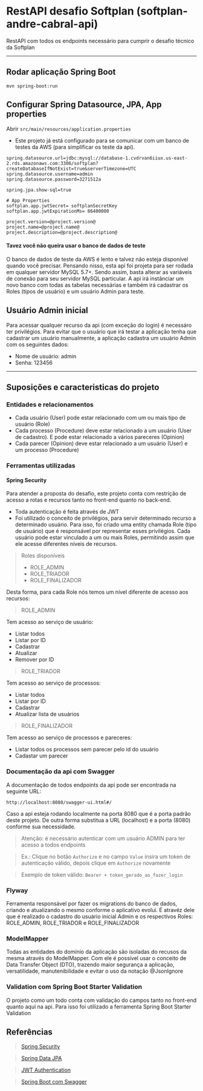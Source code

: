 # RestAPI desafio Softplan (softplan-andre-cabral-api)

RestAPI com todos os endpoints necessário para cumprir o desafio
técnico da Softplan

---

## Rodar aplicação Spring Boot
```
mvn spring-boot:run
```

## Configurar Spring Datasource, JPA, App properties
Abrir `src/main/resources/application.properties`
- Este projeto já está configurado para se comunicar com um banco de testes
da AWS (para simplificar os teste da api).
```
spring.datasource.url=jdbc:mysql://database-1.cvdrvan6iiux.us-east-2.rds.amazonaws.com:3306/softplan?createDatabaseIfNotExist=true&serverTimezone=UTC
spring.datasource.username=admin
spring.datasource.password=3271512a

spring.jpa.show-sql=true

# App Properties
softplan.app.jwtSecret= softplanSecretKey
softplan.app.jwtExpirationMs= 86400000

project.version=@project.version@
project.name=@project.name@
project.description=@project.description@
```
#### Tavez você não queira usar o banco de dados de teste
O banco de dados de teste da AWS é lento e talvez não esteja disponível quando você
precisar. Pensando nisso, esta api foi projeta para ser rodada em qualquer servidor MySQL 5.7+. Sendo assim, basta alterar as variáveis de conexão para seu servidor MySQL particular. A api irá instânciar um novo banco com todas as tabelas necessárias e também irá cadastrar os Roles (tipos de usuário) e um usuário Admin para teste.

## Usuário Admin inicial
Para acessar qualquer recurso da api (com exceção do login) é necessáro ter privilégios. Para evitar que o usuário que irá testar a aplicação tenha que cadastrar um usuário manualmente, a aplicação cadastra um usuário Admin com os seguintes dados:

- Nome de usuário: admin
- Senha: 123456

---

## Suposições e caracteristicas do projeto

### Entidades e relacionamentos
- Cada usuário (User) pode estar relacionado com um ou mais tipo de usuário (Role)
- Cada processo (Procedure) deve estar relacionado a um usuário (User de cadastro). E pode estar relacionado a vários pareceres (Opinion)
- Cada parecer (Opinion) deve estar relacionado a um usuário (User) e um processo (Procedure)

### Ferramentas utilizadas

#### Spring Security
Para atender a proposta do desafio, este projeto conta com restrição de acesso a rotas e recursos tanto no front-end quanto no back-end.

- Toda autenticação é feita através de JWT
- Foi utilizado o conceito de privilégios, para servir determinado recurso a determinado usuário. Para isso, foi criado uma entity chamada Role (tipo de usuário) que é responsável por representar esses privilégios. Cada usuário pode estar vinculado a um ou mais Roles, permitindo assim que ele acesse diferentes níveis de recursos.
> Roles disponíveis
> - ROLE_ADMIN
> - ROLE_TRIADOR
> - ROLE_FINALIZADOR

Desta forma, para cada Role nós temos um nível diferente de acesso aos recursos:
> ROLE_ADMIN

Tem acesso ao serviço de usuário:
- Listar todos
- Listar por ID
- Cadastrar
- Atualizar
- Remover por ID

> ROLE_TRIADOR

Tem acesso ao serviço de processos:
- Listar todos
- Listar por ID
- Cadastrar
- Atualizar lista de usuários

> ROLE_FINALIZADOR

Tem acesso ao serviço de processos e pareceres:
- Listar todos os processos sem parecer pelo id do usuário
- Cadastar um parecer


### Documentação da api com Swagger
A documentação de todos endpoints da api pode ser encontrada na seguinte URL:

```
http://localhost:8080/swagger-ui.html#/
```

Caso a api esteja rodando localmente na porta 8080 que é a porta padrão deste projeto. De outra forma substitua a URL (localhost) e a porta (8080) conforme sua necessidade.

> Atenção: é necessário autenticar com um usuário ADMIN para ter acesso a todos endpoints

> Ex.: Clique no botão `Authorize` e no campo `Value` insira um token de autenticação válido, depois clique em `Authorize` novamente

> Exemplo de token válido: `Bearer + token_gerado_ao_fazer_login`

### Flyway
Ferramenta responsável por fazer os migrations do banco de dados, criando e atualizando o mesmo conforme o aplicativo evolui. É atravéz dele que é realizado o cadastro do usuário inicial Admin e os respectivos Roles: ROLE_ADMIN, ROLE_TRIADOR e ROLE_FINALIZADOR

### ModelMapper
Todas as entidades do domínio da aplicação são isoladas do recusos da mesma através do ModelMapper. Com ele é possível usar o conceito de Data Transfer Object (DTO), trazendo maior segurança a aplicação, versatilidade, manutenibilidade e evitar o uso da notação @JsonIgnore

### Validation com Spring Boot Starter Validation
O projeto como um todo conta com validação do campos tanto no front-end quanto aqui na api. Para isso foi utilizado a ferramenta Spring Boot Starter Validation

## Referências
> [Spring Security](https://spring.io/projects/spring-security)

> [Spring Data JPA](https://docs.spring.io/spring-data/jpa/docs/current/reference/html/#jpa.query-methods)

> [JWT Authentication](https://bezkoder.com/spring-boot-jwt-authentication/)

> [Spring Boot com Swagger](https://www.treinaweb.com.br/blog/documentando-uma-api-spring-boot-com-o-swagger/)

